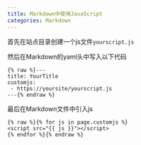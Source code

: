 ```yaml
---
title: Markdown中使用JavaScript
categories: Markdown
---
```


首先在站点目录创建一个js文件`yourscript.js`

然后在Markdown的yaml头中写入以下代码

```text
{% raw %}---
title: YourTitle
customjs:
 - https://yoursite/yourscript.js
---{% endraw %}
```

最后在Markdown文件中引入js

```text
{% raw %}{% for js in page.customjs %}
<script src="{{ js }}"></script>
{% endfor %}{% endraw %}
```